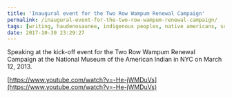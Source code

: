 ```yaml
---
title: 'Inaugural event for the Two Row Wampum Renewal Campaign'
permalink: /inaugural-event-for-the-two-row-wampum-renewal-campaign/
tags: [writing, haudenosaunee, indigenous peoples, native americans, sovereignty]
date: 2017-10-30 23:29:27
---
```

Speaking at the kick-off event for the Two Row Wampum Renewal Campaign at the National Museum of the American Indian in NYC on March 12, 2013.

[https://www.youtube.com/watch?v=-He-jWMDuVs](https://www.youtube.com/watch?v=-He-jWMDuVs)
